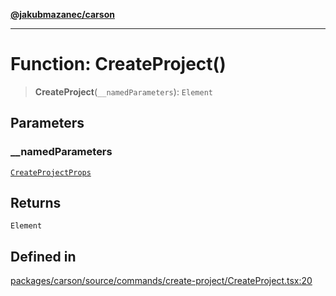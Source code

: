 [**@jakubmazanec/carson**](../README.md)

---

# Function: CreateProject()

> **CreateProject**(`__namedParameters`): `Element`

## Parameters

### \_\_namedParameters

[`CreateProjectProps`](../type-aliases/CreateProjectProps.md)

## Returns

`Element`

## Defined in

[packages/carson/source/commands/create-project/CreateProject.tsx:20](https://github.com/jakubmazanec/tools/blob/a4967209f10f2b04ade958bd873ac46f1290cee7/packages/carson/source/commands/create-project/CreateProject.tsx#L20)
